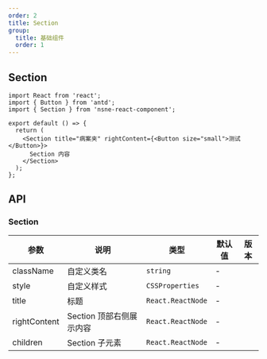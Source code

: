 ```yaml
---
order: 2
title: Section
group:
  title: 基础组件
  order: 1
---
```


## Section

```tsx
import React from 'react';
import { Button } from 'antd';
import { Section } from 'nsne-react-component';

export default () => {
  return (
    <Section title="病案夹" rightContent={<Button size="small">测试</Button>}>
      Section 内容
    </Section>
  );
};
```

## API

### Section

| 参数         | 说明                     | 类型              | 默认值 | 版本 |
| ------------ | ------------------------ | ----------------- | ------ | ---- |
| className    | 自定义类名               | `string`          | -      |      |
| style        | 自定义样式               | `CSSProperties`   | -      |      |
| title        | 标题                     | `React.ReactNode` | -      |      |
| rightContent | Section 顶部右侧展示内容 | `React.ReactNode` | -      |      |
| children     | Section 子元素           | `React.ReactNode` | -      |      |
